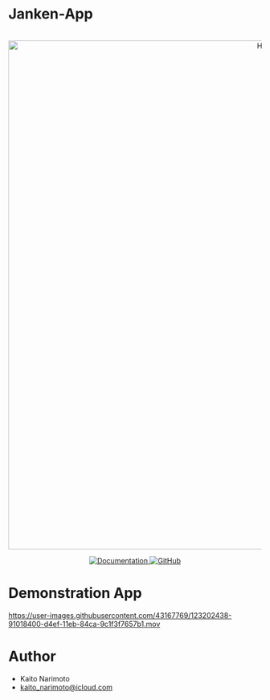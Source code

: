 # Janken-App

<p align="center">
    <br>
    <img width="1013" alt="Home" src="https://user-images.githubusercontent.com/43167769/123202020-ceb1dd00-d4ee-11eb-9137-81bccce246d8.png">
    <br>
<p>
<p align="center">
    <a href="https://seonghaedu.github.io/K.Code/">
        <img alt="Documentation" src="https://img.shields.io/website/http/huggingface.co/transformers/index.html.svg?down_color=red&down_message=offline&up_message=online">
    </a>
    <a href="https://github.com/huggingface/transformers/blob/master/LICENSE">
        <img alt="GitHub" src="https://img.shields.io/github/license/huggingface/transformers.svg?color=blue">
    </a>
</p>

# Demonstration App

https://user-images.githubusercontent.com/43167769/123202438-91018400-d4ef-11eb-84ca-9c1f3f7657b1.mov


# Author
 
* Kaito Narimoto
* kaito_narimoto@icloud.com
